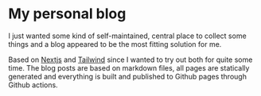 # My personal blog

I just wanted some kind of self-maintained, central place to collect some things and a blog appeared to be the most fitting solution for me.

Based on [Nextjs](https://nextjs.org/) and [Tailwind](https://tailwindcss.com/) since I wanted to try out both for quite some time. The blog posts are based on markdown files, all pages are statically generated and everything is built and published to Github pages through Github actions.
